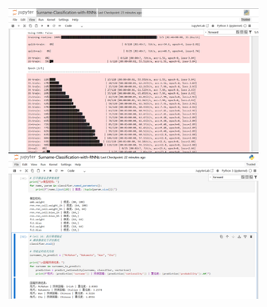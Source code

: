 <img src="./images/截图一.png" width="800" alt="截图一">
<img src="./images/截图二.png" width="800" alt="截图二">
